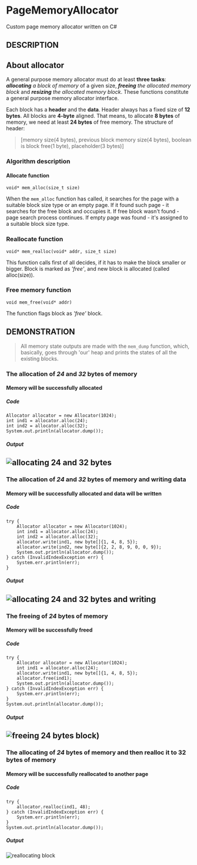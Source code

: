 # PageMemoryAllocator
Custom page memory allocator written on C#
## DESCRIPTION
## About allocator

A general purpose memory allocator must do at least **three tasks**: 
***allocating** a block of memory* of a given size, ***freeing** the allocated memory block* and 
***resizing** the allocated memory block*. These functions constitute a general purpose memory allocator interface.

Each block has a **header** and the **data**. Header always has a fixed size of **12 bytes**.
All blocks are **4-byte** aligned.
That means, to allocate **8 bytes** of memory, we need at least **24 bytes** of free memory. The structure of header:
> [memory size(4 bytes), previous block memory size(4 bytes), boolean is block free(1 byte), placeholder(3 bytes)]

### Algorithm description

#### Allocate function
```
void* mem_alloc(size_t size)
```

When the `mem_alloc` function has called, it searches for the page with a suitable block size type or an empty page.
If it found such page - it searches for the free block and occupies it. If free block wasn't found - page search process
continues. If empty page was found - it's assigned to a suitable block size type.

### Reallocate function
```
void* mem_realloc(void* addr, size_t size)
```

This function calls first of all decides, if it has to make the block smaller or bigger.
Block is marked as *'free'*, and new block is allocated (called alloc(size)).

### Free memory function
```
void mem_free(void* addr)
```

The function flags block as *'free'* block.

## DEMONSTRATION

>All memory state outputs are made with the `mem_dump` function, which, basically, 
>goes through 'our' heap and prints the states of all the existing blocks.

### The allocation of *24* and *32* bytes of memory
#### Memory will be successfully allocated
##### Code
```
Allocator allocator = new Allocator(1024);
int ind1 = allocator.alloc(24);
int ind2 = allocator.alloc(32);
System.out.println(allocator.dump());
```

##### Output
![allocating 24 and 32 bytes](img/1.png)
---

### The allocation of *24* and *32* bytes of memory and writing data
#### Memory will be successfully allocated and data will be written
##### Code
```
try {
    Allocator allocator = new Allocator(1024);
    int ind1 = allocator.alloc(24);
    int ind2 = allocator.alloc(32);
    allocator.write(ind1, new byte[]{1, 4, 8, 5});
    allocator.write(ind2, new byte[]{2, 2, 8, 9, 0, 0, 9});
    System.out.println(allocator.dump());
} catch (InvalidIndexException err) {
    System.err.println(err);
}
```

##### Output
![allocating 24 and 32 bytes and writing](img/2.png)
---

### The freeing of *24* bytes of memory
#### Memory will be successfully freed
##### Code
```
try {
    Allocator allocator = new Allocator(1024);
    int ind1 = allocator.alloc(24);
    allocator.write(ind1, new byte[]{1, 4, 8, 5});
    allocator.free(ind1);
    System.out.println(allocator.dump());
} catch (InvalidIndexException err) {
    System.err.println(err);
}
System.out.println(allocator.dump());
```

##### Output
![freeing 24 bytes block)](img/3.png)
---

### The allocating of *24* bytes of memory and then realloc it to 32 bytes of memory
#### Memory will be successfully reallocated to another page
##### Code
```
try {
    allocator.realloc(ind1, 48);
} catch (InvalidIndexException err) {
    System.err.println(err);
}
System.out.println(allocator.dump());
```

##### Output
![reallocating block](img/4.png)
